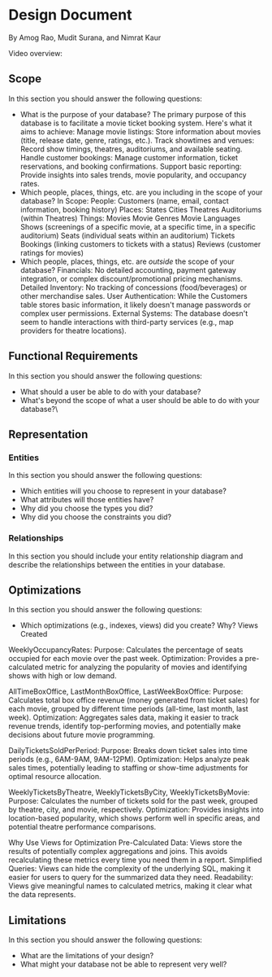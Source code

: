 # Design Document

By Amog Rao, Mudit Surana, and Nimrat Kaur

Video overview: <URL HERE>

## Scope

In this section you should answer the following questions:

* What is the purpose of your database?
    The primary purpose of this database is to facilitate a movie ticket booking system. Here's what it aims to achieve:
        Manage movie listings: Store information about movies (title, release date, genre, ratings, etc.).
        Track showtimes and venues: Record show timings, theatres, auditoriums, and available seating.
        Handle customer bookings: Manage customer information, ticket reservations, and booking confirmations.
        Support basic reporting: Provide insights into sales trends, movie popularity, and occupancy rates.
* Which people, places, things, etc. are you including in the scope of your database?
    In Scope:
        People:
            Customers (name, email, contact information, booking history)
        Places:
            States
            Cities
            Theatres
            Auditoriums (within Theatres)
        Things:
            Movies
            Movie Genres
            Movie Languages
            Shows (screenings of a specific movie, at a specific time, in a specific auditorium)
            Seats (individual seats within an auditorium)
            Tickets
            Bookings (linking customers to tickets with a status)
            Reviews (customer ratings for movies)
* Which people, places, things, etc. are *outside* the scope of your database?
    Financials: No detailed accounting, payment gateway integration, or complex discount/promotional pricing mechanisms.
    Detailed Inventory: No tracking of concessions (food/beverages) or other merchandise sales.
    User Authentication: While the Customers table stores basic information, it likely doesn't manage passwords or complex user permissions.
    External Systems: The database doesn't seem to handle interactions with third-party services (e.g., map providers for theatre locations).

## Functional Requirements

In this section you should answer the following questions:

* What should a user be able to do with your database?
* What's beyond the scope of what a user should be able to do with your database?\

## Representation

### Entities

In this section you should answer the following questions:

* Which entities will you choose to represent in your database?
* What attributes will those entities have?
* Why did you choose the types you did?
* Why did you choose the constraints you did?

### Relationships

In this section you should include your entity relationship diagram and describe the relationships between the entities in your database.

## Optimizations

In this section you should answer the following questions:

* Which optimizations (e.g., indexes, views) did you create? Why?
Views Created

WeeklyOccupancyRates:
    Purpose: Calculates the percentage of seats occupied for each movie over the past week.
    Optimization: Provides a pre-calculated metric for analyzing the popularity of movies and identifying shows with high or low demand.

AllTimeBoxOffice, LastMonthBoxOffice, LastWeekBoxOffice:
    Purpose: Calculates total box office revenue (money generated from ticket sales) for each movie, grouped by different time periods (all-time, last month, last week).
    Optimization: Aggregates sales data, making it easier to track revenue trends, identify top-performing movies, and potentially make decisions about future movie programming.

DailyTicketsSoldPerPeriod:
    Purpose: Breaks down ticket sales into time periods (e.g., 6AM-9AM, 9AM-12PM).
    Optimization: Helps analyze peak sales times, potentially leading to staffing or show-time adjustments for optimal resource allocation.

WeeklyTicketsByTheatre, WeeklyTicketsByCity, WeeklyTicketsByMovie:
    Purpose: Calculates the number of tickets sold for the past week, grouped by theatre, city, and movie, respectively.
    Optimization: Provides insights into location-based popularity, which shows perform well in specific areas, and potential theatre performance comparisons.

Why Use Views for Optimization
    Pre-Calculated Data: Views store the results of potentially complex aggregations and joins.  This avoids recalculating these metrics every time you need them in a report.
    Simplified Queries: Views can hide the complexity of the underlying SQL, making it easier for users to query for the summarized data they need.
    Readability: Views give meaningful names to calculated metrics, making it clear what the data represents.

## Limitations

In this section you should answer the following questions:

* What are the limitations of your design?
* What might your database not be able to represent very well?
